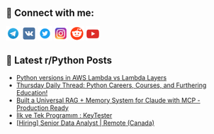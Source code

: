 ## 🔎 Connect with me:
[<img src="https://github.com/bullbesh/bullbesh/blob/main/images/Telegram.png" width="32" height="32" />](https://t.me/bullbesh)
[<img src="https://github.com/bullbesh/bullbesh/blob/main/images/VK.png" width="32" height="32" />](https://vk.com/bullbesh)
[<img src="https://github.com/bullbesh/bullbesh/blob/main/images/Twitter.png" width="32" height="32" />](https://twitter.com/bullbesh1)
[<img src="https://github.com/bullbesh/bullbesh/blob/main/images/Instagram.png" width="32" height="32" />](https://www.instagram.com/bullbesh)
[<img src="https://github.com/bullbesh/bullbesh/blob/main/images/Reddit.png" width="32" height="32" />](https://www.reddit.com/user/bullbesh)
[<img src="https://github.com/bullbesh/bullbesh/blob/main/images/YouTube.png" width="32" height="32" />](https://www.youtube.com/channel/UCtfjRs6uzgq5mfm8S06WTcg)

## 📕 Latest r/Python Posts
<!-- BLOG-POST-LIST:START -->
- [Python versions in AWS Lambda vs Lambda Layers](https://www.reddit.com/r/Python/comments/1m7pphe/python_versions_in_aws_lambda_vs_lambda_layers/)
- [Thursday Daily Thread: Python Careers, Courses, and Furthering Education!](https://www.reddit.com/r/Python/comments/1m7pfb4/thursday_daily_thread_python_careers_courses_and/)
- [Built a Universal RAG + Memory System for Claude with MCP - Production Ready](https://www.reddit.com/r/Python/comments/1m7m0yp/built_a_universal_rag_memory_system_for_claude/)
- [İlk ve Tek Programım : KeyTester](https://www.reddit.com/r/Python/comments/1m7liln/ilk_ve_tek_programım_keytester/)
- [[Hiring] Senior Data Analyst | Remote &lpar;Canada&rpar;](https://www.reddit.com/r/Python/comments/1m7j7se/hiring_senior_data_analyst_remote_canada/)
<!-- BLOG-POST-LIST:END -->
